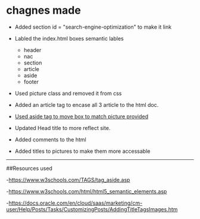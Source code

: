 # chagnes made

* Added section id = "search-engine-optimization" to make it link

* Labled the index.html boxes semantic lables  
	* header
	* nac
	* section
	* article
	* aside
	* footer

* Used picture class and removed it from css

* Added an article tag to encase all 3 article to the html doc.

* [Used aside tag to move box to match picture provided](https://www.w3schools.com/TAGS/tag_aside.asp)

* Updated Head title to more reflect site.

* Added comments to the html

* Added titles to pictures to make them more accessable


--------------------------------------------------------------------------------------------------


##Resources used 

-https://www.w3schools.com/TAGS/tag_aside.asp

-https://www.w3schools.com/html/html5_semantic_elements.asp

-https://docs.oracle.com/en/cloud/saas/marketing/cm-user/Help/Posts/Tasks/CustomizingPosts/AddingTitleTagsImages.htm



 
